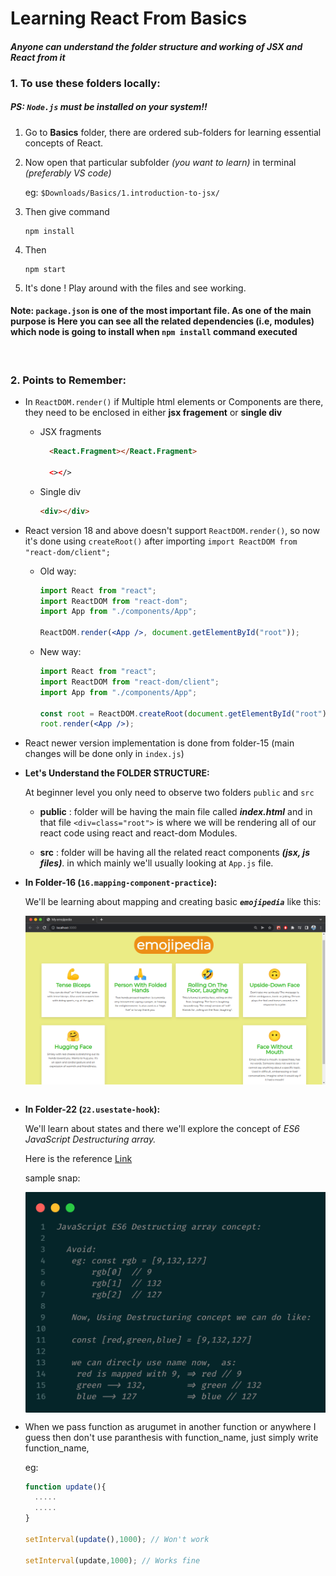 # Learning React From Basics

#### *Anyone can understand the folder structure and working of JSX and React from it*

### 1. To use these folders locally:

##### PS: *`Node.js`* must be installed on your system!!

1. Go to **Basics** folder, there are ordered sub-folders for learning essential concepts of React.
2. Now open that particular subfolder *(you want to learn)* in terminal *(preferably VS code)*
    
   eg: ``$Downloads/Basics/1.introduction-to-jsx/``
3. Then give command

    ```
    npm install
    ```

4. Then

    ```
    npm start
    ```  

5. It's done ! Play around with the files and see working.

#### **Note:** `package.json`  is one of the most important file. As one of the main purpose is Here you can see all the related dependencies (i.e, modules) which **node** is going to install when **`npm install`** command executed

<br>

### 2. Points to Remember:

- In `ReactDOM.render()` if Multiple html elements or Components are there, they need to be enclosed in either **jsx fragement** or **single div**

  - JSX fragments

    ```html
      <React.Fragment></React.Fragment>

      <></>
      ```

  - Single div

    ```html
    <div></div>
    ```
- React version 18 and above doesn't support ``ReactDOM.render()``, so now it's done using ``createRoot()`` after importing ``import ReactDOM from "react-dom/client";``
  
  - Old way:
    ```jsx
    import React from "react";
    import ReactDOM from "react-dom";
    import App from "./components/App";

    ReactDOM.render(<App />, document.getElementById("root"));
    ```
  - New way:
      ```jsx
      import React from "react";
      import ReactDOM from "react-dom/client";
      import App from "./components/App";

      const root = ReactDOM.createRoot(document.getElementById("root"));
      root.render(<App />);
      ```
- React newer version implementation is done from folder-15 (main changes will be done only in ``index.js``)

- **Let's Understand the FOLDER STRUCTURE:**

  At beginner level you only need to observe two folders
  `public`  and `src`

    - **public** : folder will be having the main file called ***index.html***
    and in that file `<div=class="root">` is where we will be rendering all of our react code using react and react-dom Modules.

   - **src** : folder will be having all the related react components ***(jsx, js files)***.
      in which mainly we'll usually looking at `App.js` file.<br>

- **In Folder-16 (``16.mapping-component-practice``):**
  
    We'll be learning about mapping and creating basic ***``emojipedia``*** like this:

  <img align="right" alt="emoji-pedia" width="800" src="./images/emojipedia.png">
  &nbsp 

- **In Folder-22 (``22.usestate-hook``):**
    
    We'll learn about states and there we'll explore the concept of *ES6 JavaScript Destructuring array.*


    Here is the reference <a href="https://developer.mozilla.org/en-US/docs/Web/JavaScript/Reference/Operators/Destructuring_assignment" target="_blank">Link</a>
    

    sample snap:
    
    
    <img align="center" alt="ES6-Destructuing" width="600" src="./images/DestructuringArrayES6.png">
    

 - When we pass function as arugumet in another function or anywhere I guess then don't use paranthesis with function_name, just simply write function_name,
  
   eg:
      ```js
      function update(){
        .....
        .....
      }

      setInterval(update(),1000); // Won't work

      setInterval(update,1000); // Works fine
      ```
  